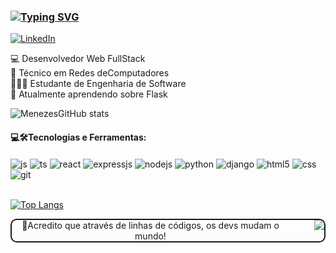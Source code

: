 ### [![Typing SVG](https://readme-typing-svg.herokuapp.com?font=Fira+Code&pause=1000&repeat=true&width=435&lines=Ol%C3%A1!+Eu+sou+o+Matheus+Menezes!%F0%9F%A7%91%E2%80%8D%F0%9F%9A%80)](https://git.io/typing-svg)

[![LinkedIn](https://img.shields.io/badge/LinkedIn-0077B5?style=for-the-badge&logo=linkedin&logoColor=white)](https://www.linkedin.com/in/menezes-dev/)

💻 Desenvolvedor Web FullStack<br>
📡 Técnico em Redes deComputadores<br>
🧑🏿‍🔬 Estudante de Engenharia de Software<br>
🌱 Atualmente aprendendo sobre Flask<br>

![MenezesGitHub stats](https://github-readme-stats.vercel.app/api?username=menezes-dev&theme=onedark&show_icons=true)

#### 💻🛠️Tecnologias e Ferramentas:

<div style="display: inline_block">
  <img align="center" alt="js" src="https://img.shields.io/badge/JavaScript-F7DF1E?style=for-the-badge&logo=javascript&logoColor=black" />
  <img align="center" alt="ts" src="https://img.shields.io/badge/TypeScript-007ACC?style=for-the-badge&logo=typescript&logoColor=white" />
  <img align="center" alt="react" src="https://img.shields.io/badge/React-20232A?style=for-the-badge&logo=react&logoColor=61DAFB" />
  <img align="center" alt="expressjs" src="https://img.shields.io/badge/Express.js-404D59?style=for-the-badge" />
  <img align="center" alt="nodejs" src="https://img.shields.io/badge/Node.js-43853D?style=for-the-badge&logo=node.js&logoColor=white" />
  <img align="center" alt="python" src="https://img.shields.io/badge/Python-3776AB?style=for-the-badge&logo=python&logoColor=white" />
  <img align="center" alt="django" src="https://img.shields.io/badge/Django-092E20?style=for-the-badge&logo=django&logoColor=white" />
  <img align="center" alt="html5" src="https://img.shields.io/badge/HTML5-E34F26?style=for-the-badge&logo=html5&logoColor=white" />
  <img align="center" alt="css" src="https://img.shields.io/badge/CSS3-1572B6?style=for-the-badge&logo=css3&logoColor=white" />
  <img align="center" alt="git" src="https://img.shields.io/badge/GIT-E44C30?style=for-the-badge&logo=git&logoColor=white" />
  </div><br/>

[![Top Langs](https://github-readme-stats.vercel.app/api/top-langs/?username=menezes-dev&layout=compact&theme=onedark)](https://github.com/menezes-dev/github-readme-stats)

<div style="display: flex; align-items: column; justify-content: center; gap: 40px; border: 2px solid; border-radius: 10px">
    <span style="text-align: center">💭Acredito que através de linhas de códigos, os devs mudam o mundo!</span>
    <img src="https://media.tenor.com/whgQwNlVvNkAAAAj/xero-code.gif"/>
</div>
